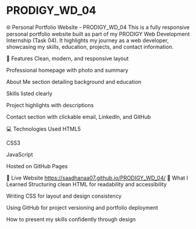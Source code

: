 # PRODIGY_WD_04
🌐 Personal Portfolio Website - PRODIGY_WD_04
This is a fully responsive personal portfolio website built as part of my PRODIGY Web Development Internship (Task 04). It highlights my journey as a web developer, showcasing my skills, education, projects, and contact information.

🚀 Features
Clean, modern, and responsive layout

Professional homepage with photo and summary

About Me section detailing background and education

Skills listed clearly

Project highlights with descriptions

Contact section with clickable email, LinkedIn, and GitHub

💻 Technologies Used
HTML5

CSS3

JavaScript

Hosted on GitHub Pages

🔗 Live Website
https://saadhanaa07.github.io/PRODIGY_WD_04/
🧠 What I Learned
Structuring clean HTML for readability and accessibility

Writing CSS for layout and design consistency

Using GitHub for project versioning and portfolio deployment

How to present my skills confidently through design
